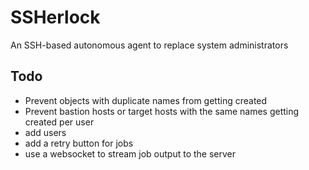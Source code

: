 # SSHerlock
An SSH-based autonomous agent to replace system administrators

## Todo

- Prevent objects with duplicate names from getting created
- Prevent bastion hosts or target hosts with the same names getting created per user
- add users
- add a retry button for jobs
- use a websocket to stream job output to the server